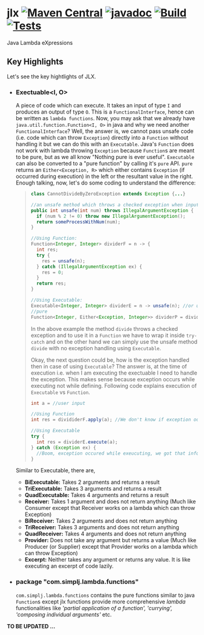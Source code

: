# jlx [![Maven Central](https://img.shields.io/maven-central/v/com.simplj.lambda/jlx.svg?label=Maven%20Central)](https://search.maven.org/search?q=g:%22com.simplj.lambda%22%20AND%20a:%22jlx%22) [![javadoc](https://javadoc.io/badge2/com.simplj.lambda/jlx/javadoc.svg)](https://javadoc.io/doc/com.simplj.lambda/jlx) [![Build](https://github.com/simplj/jlx/actions/workflows/maven.yml/badge.svg)](https://github.com/simplj/jlx/actions/workflows/maven.yml) [![Tests](https://github.com/simplj/jlx/actions/workflows/jacoco.yml/badge.svg)](https://github.com/simplj/jlx/actions/workflows/jacoco.yml)
Java Lambda eXpressions

## Key Highlights
Let's see the key hightlights of JLX.

* ### Exectuable\<I, O>
  A piece of code which can execute. It takes an input of type `I` and produces an output of type `O`. This is a `FunctionalInterface`, hence can be written as `lambda functions`. Now, you may ask that we already have `java.util.function.Function<I, O>` in java and why we need another `FunctionalInterface`? Well, the answer is, we cannot pass unsafe code (i.e. code which can throw `Exception`) directly into a `Function` without handling it but we can do this with an `Executable`. Java's `Function` does not work with lambda throwing `Exception` because `Function`s are meant to be pure, but as we all know "Nothing pure is ever useful". `Executable` can also be converted to a "pure function" by calling it's `pure` API. `pure` returns an `Either<Exception, R>` which either contains `Exception` (if occurred during execution) in the left or the resultant value in the right. Enough talking, now, let's do some coding to understand the difference:
  > ```java
  > class CannotDivideByZeroException extends Exception {...}
  > 
  > //an unsafe method which throws a checked exception when input number is odd
  > public int unsafe(int num) throws IllegalArgumentException {
  >   if (num % 2 != 0) throw new IllegalArgumentException();
  >   return someProcessWithNum(num);
  > }
  > 
  > //Using Function:
  > Function<Integer, Integer> dividerF = n -> {
  >   int res;
  >   try {
  >     res = unsafe(n);
  >   } catch (IllegalArgumentException ex) {
  >     res = 0;
  >   }
  >   return res;
  > }
  > 
  > //Using Executable:
  > Executable<Integer, Integer> dividerE = n -> unsafe(n); //or using method reference: this::divide
  > //pure
  > Function<Integer, Either<Exception, Integer>> dividerP = dividerE.pure();
  > ```
  > In the above example the method `divide` throws a checked exception and to use it in a `Function` we have to wrap it inside `try-catch` and on the other hand we can simply use the unsafe method `divide` with no exception handling using `Executable`.
  > 
  > Okay, the next question could be, how is the exception handled then in case of using `Executable`? The answer is, at the time of execution i.e. when I am executing the exectuable I need to handle the exception. This makes sense because exception occurs while executing not while defining. Following code explains execution of `Executable` vs `Function`.
  > ```java
  > int a = //user input
  > 
  > //Using Function
  > int res = divididerF.apply(a); //We don't know if exception occurred or not (I know we can handle using better design but that will add extra complexity to the simple code)
  > 
  > //Using Executable
  > try {
  >   int res = dividerE.execute(a);
  > } catch (Exception ex) {
  >   //Boom, exception occured while exeucuting, we got that information and can handle that here.
  > }
  > ```
  Similar to Executable, there are,
    - **BiExecutable:** Takes 2 arguments and returns a result
    - **TriExecutable:** Takes 3 arguments and returns a result
    - **QuadExecutable:** Takes 4 arguments and returns a result
    - **Receiver:** Takes 1 argument and does not return anything (Much like Consumer except that Receiver works on a lambda which can throw Exception)
    - **BiReceiver:** Takes 2 arguments and does not return anything
    - **TriReceiver:** Takes 3 arguments and does not return anything
    - **QuadReceiver:** Takes 4 arguments and does not return anything
    - **Provider:** Does not take any argument but returns a value (Much like Producer (or Supplier) except that Provider works on a lambda which can throw Exception)
    - **Excerpt:** Neither takes any argument or returns any value. It is like executing an excerpt of code lazily.


* ### package "com.simplj.lambda.functions"
  `com.simplj.lambda.functions` contains the pure functions similar to java `Function`s except jlx functions provide more comprehensive *lambda* functionalities like *'partial application of a function', 'currying', 'composing individual arguments'* etc.

__TO BE UPDATED ...__
